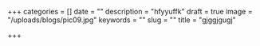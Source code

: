 +++
categories = []
date = ""
description = "hfyyuffk"
draft = true
image = "/uploads/blogs/pic09.jpg"
keywords = ""
slug = ""
title = "gjggjgugj"

+++
